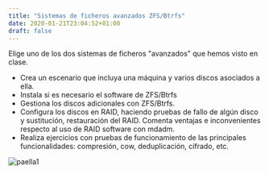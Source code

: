 ```yaml
---
title: "Sistemas de ficheros avanzados ZFS/Btrfs"
date: 2020-01-21T23:04:52+01:00
draft: false
---
```


Elige uno de los dos sistemas de ficheros "avanzados" que hemos visto en clase.
  - Crea un escenario que incluya una máquina y varios discos asociados a ella.
  - Instala si es necesario el software de ZFS/Btrfs
  - Gestiona los discos adicionales con ZFS/Btrfs.
  - Configura los discos en RAID, haciendo pruebas de fallo de algún disco y sustitución, restauración del RAID. Comenta ventajas e inconvenientes respecto al uso de RAID software con mdadm.
  - Realiza ejercicios con pruebas de funcionamiento de las principales funcionalidades: compresión, cow, deduplicación, cifrado, etc.

![paella1](/ernestovazquez/hugo/gh-pages/img/paella.jpeg)

